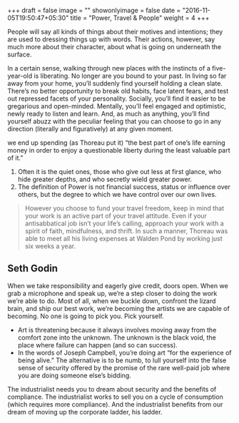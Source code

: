 +++
draft = false
image = ""
showonlyimage = false
date = "2016-11-05T19:50:47+05:30"
title = "Power, Travel & People"
weight = 4
+++

People will say all kinds of things about their motives and intentions; they are used to dressing things up with words. Their actions, however, say much more about their character, about what is going on underneath the surface.
<!--more-->

In a certain sense, walking through new places with the instincts of a five-year-old is liberating. No longer are you bound to your past. In living so far away from your home, you’ll suddenly find yourself holding a clean slate. There’s no better opportunity to break old habits, face latent fears, and test out repressed facets of your personality. Socially, you’ll find it easier to be gregarious and open-minded. Mentally, you’ll feel engaged and optimistic, newly ready to listen and learn. And, as much as anything, you’ll find yourself abuzz with the peculiar feeling that you can choose to go in any direction (literally and figuratively) at any given moment.

we end up spending (as Thoreau put it) “the best part of one’s life earning money in order to enjoy a questionable liberty during the least valuable part of it.”

1. Often it is the quiet ones, those who give out less at first glance, who hide greater depths, and who secretly wield greater power.
2. The definition of Power is not financial success, status or influence over others, but the degree to which we have control over our own lives.

> However you choose to fund your travel freedom, keep in mind that your work is an active part of your travel attitude. Even if your antisabbatical job isn’t your life’s calling, approach your work with a spirit of faith, mindfulness, and thrift. In such a manner, Thoreau was able to meet all his living expenses at Walden Pond by working just six weeks a year.

## Seth Godin

When we take responsibility and eagerly give credit, doors open. When we grab a microphone and speak up, we’re a step closer to doing the work we’re able to do. Most of all, when we buckle down, confront the lizard brain, and ship our best work, we’re becoming the artists we are capable of becoming. No one is going to pick you. Pick yourself.

* Art is threatening because it always involves moving away from the comfort zone into the unknown. The unknown is the black void, the place where failure can happen (and so can success).
* In the words of Joseph Campbell, you’re doing art “for the experience of being alive.” The alternative is to be numb, to lull yourself into the false sense of security offered by the promise of the rare well-paid job where you are doing someone else’s bidding.

The industrialist needs you to dream about security and the benefits of compliance. The industrialist works to sell you on a cycle of consumption (which requires more compliance). And the industrialist benefits from our dream of moving up the corporate ladder, his ladder.
